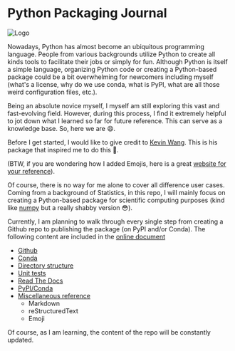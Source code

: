 # Python Packaging Journal

![Logo](/assets/logo.png)

Nowadays, Python has almost become an ubiquitous programming language. People from various 
backgrounds utilize Python to create all kinds tools to facilitate their jobs or simply for fun. Although Python is itself a simple language, organizing Python code or creating a Python-based package could be a bit overwhelming for newcomers including myself (what's a license, why do we use conda, what is PyPI, what are all those weird configuration files, etc.). 

Being an absolute novice myself, I myself am still exploring this vast and fast-evolving field. However, during this process, I find it extremely helpful to jot down what I learned so far for future reference. This can serve as a knowledge base. So, here we are :smile:. 

Before I get started, I would like to give credit to [Kevin Wang](https://github.com/kevin931/PythonTemplate). This is his package that inspired me to do this :clap:.

(BTW, if you are wondering how I added Emojis, here is a great [website for your reference](https://www.webfx.com/tools/emoji-cheat-sheet/)).

Of course, there is no way for me alone to cover all difference user cases. Coming from a background of Statistics, in this repo, I will mainly focus on creating a Python-based package for scientific computing purposes (kind like [numpy](https://numpy.org/) but a really shabby version :flushed:).

Currently, I am planning to walk through every single step from creating a Github repo to publishing the package (on PyPI and/or Conda). The following content are included in the 
[online document](https://python-packaging-journal.readthedocs.io/en/latest/)

- [Github](https://python-packaging-journal.readthedocs.io/en/latest/github/index.html)
- [Conda](https://python-packaging-journal.readthedocs.io/en/latest/conda/index.html)
- [Directory structure](https://python-packaging-journal.readthedocs.io/en/latest/directory/index.html)
- [Unit tests](https://python-packaging-journal.readthedocs.io/en/latest/unit_test/index.html)
- [Read The Docs](https://python-packaging-journal.readthedocs.io/en/latest/read_the_docs/index.html)
- [PyPI/Conda](https://python-packaging-journal.readthedocs.io/en/latest/publish/index.html)
- [Miscellaneous reference](https://python-packaging-journal.readthedocs.io/en/latest/mis/index.html)
    - Markdown
    - reStructuredText
    - Emoji

Of course, as I am learning, the content of the repo will be constantly updated. 


<!-- 
# Conda Environment 
I use conda to create the environment. Commonly used codes are 
To create a new environment from scratch

```shell
conda create --name PythonPackageTemplate python=3.7
```

To activate an environment

```shell
conda activate PythonPackageTemplate 
```

To export an environment 

```shell
conda env export | grep -v "^prefix: " > python_package_template_environment.yml
```
The ``| grep -v "^prefix: "`` can be ignored if you do not mind other people knowing your default install path. 

To create an environment from a ``.yml`` file

```shell
conda env create -f python_package_template_environment.yml
```
You can specify the Python version if you want (the envirnment is Python 3.7)



# Online documentation 
Register your free account on Read the docs, and follow their tutorial. 

```shell
conda install sphinx=5.0.2
```

# Unit test

```shell
conda install pytest=7.1.2
```

```shell
cd ./PythonPackageTemplate
mkdir tests
```


# Packaging (dependencies)




<b> This will be updated rather frequently. The steps, in the future, will probably be moved to another place</b>
# Creation process 
## Step 1: Create a new repo 
Well..., this is pretty self-explainatory. I used the MIT license. For a quick answer to the difference between MIT and BSD liceses, see [here](https://opensource.stackexchange.com/questions/217/what-are-the-essential-differences-between-the-bsd-and-mit-licences). For the .gitignore file, I used [gitignore.io](https://www.toptal.com/developers/gitignore/) and added a few of local files such as .DS_Store (Mac Desktop file) .idea (PyCharm related), .vscode (VS code related). Under the Settings tag, toggle on the Template repository to make this repo a template. Finally, clone the repo to your local machine. 

A side note, if editing .md files locally on Mac, [MacDown](https://macdown.uranusjr.com/) is quite handy.

## Step 2: Documentation
알아요ㅜㅜ Writing documentation is extremely cumbersome. But it is vital for package development. Currently, I am using [Read the Docs](https://docs.readthedocs.io/en/stable/index.html). I am also exploring [GitHub Custom Domain](https://docs.github.com/en/pages/configuring-a-custom-domain-for-your-github-pages-site). 

For [Read the Docs](https://docs.readthedocs.io/en/stable/index.html), follow their [tutorial](https://docs.readthedocs.io/en/stable/tutorial/index.html), and import this repo to Read the Docs.

I would like to use [Sphinx](https://www.sphinx-doc.org/en/master/index.html) to manage future online documentation. You can follow their tutorial. Or [this tutorial](https://docs.readthedocs.io/en/stable/intro/getting-started-with-sphinx.html). 

<b>
However, before you dive into all the pip install. We need to build our environment first to manage the dependencies. It might not matter that much at this point for this repo. But it is important for almost all Python-based packages. And it's just good habit. 
</b>

We will create an environment for this project, use the following code 

```shell
conda create --name PythonPackageTemplate python=3.7
conda activate PythonPackageTemplate 
```
When prompted, just say "y". Yes, I chose Python 3.7 since I think it's probably the lowest requirment for lots of popular packages. Feel free to change it. Then, you simply follow the tutorial to install sphinx, and to generate files and the docs folder. 
Despite what the tutorial says, I still recommend specifying the version when installing packages. Therefore, we can use 

```shell
conda install sphinx=5.0.2
```


I separated source and build directories. For a brief answer, see [here](https://stackoverflow.com/questions/65829149/what-does-separate-source-and-build-directories-mean)


## Step 3: Unit test and code coverage
I am using ``pytest``. Just in your conda environment, type 

```shell
conda install pytest=7.1.2
```






# How to use this template 
 -->
